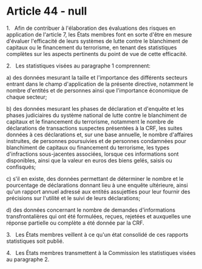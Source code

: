 # Article 44 - null


1.   Afin de contribuer à l'élaboration des évaluations des risques en application de l'article 7, les États membres font en sorte d'être en mesure d'évaluer l'efficacité de leurs systèmes de lutte contre le blanchiment de capitaux ou le financement du terrorisme, en tenant des statistiques complètes sur les aspects pertinents du point de vue de cette efficacité.

2.   Les statistiques visées au paragraphe 1 comprennent:

a) des données mesurant la taille et l'importance des différents secteurs entrant dans le champ d'application de la présente directive, notamment le nombre d'entités et de personnes ainsi que l'importance économique de chaque secteur;

b) des données mesurant les phases de déclaration et d'enquête et les phases judiciaires du système national de lutte contre le blanchiment de capitaux et le financement du terrorisme, notamment le nombre de déclarations de transactions suspectes présentées à la CRF, les suites données à ces déclarations et, sur une base annuelle, le nombre d'affaires instruites, de personnes poursuivies et de personnes condamnées pour blanchiment de capitaux ou financement du terrorisme, les types d'infractions sous-jacentes associées, lorsque ces informations sont disponibles, ainsi que la valeur en euros des biens gelés, saisis ou confisqués;

c) s'il en existe, des données permettant de déterminer le nombre et le pourcentage de déclarations donnant lieu à une enquête ultérieure, ainsi qu'un rapport annuel adressé aux entités assujetties pour leur fournir des précisions sur l'utilité et le suivi de leurs déclarations;

d) des données concernant le nombre de demandes d'informations transfrontalières qui ont été formulées, reçues, rejetées et auxquelles une réponse partielle ou complète a été donnée par la CRF.

3.   Les États membres veillent à ce qu'un état consolidé de ces rapports statistiques soit publié.

4.   Les États membres transmettent à la Commission les statistiques visées au paragraphe 2.
